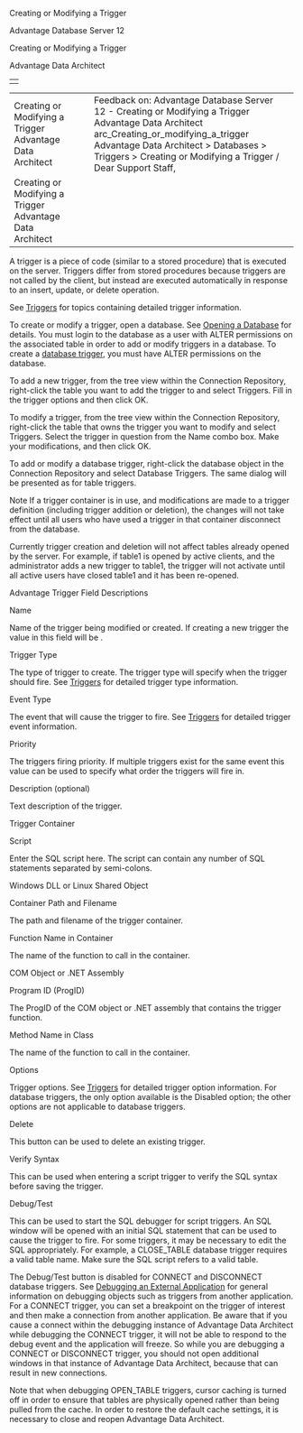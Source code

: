 Creating or Modifying a Trigger




Advantage Database Server 12  

Creating or Modifying a Trigger

Advantage Data Architect

|  |
| --- |
|  |

|  |  |  |  |  |
| --- | --- | --- | --- | --- |
| Creating or Modifying a Trigger  Advantage Data Architect |  |  | Feedback on: Advantage Database Server 12 - Creating or Modifying a Trigger Advantage Data Architect arc\_Creating\_or\_modifying\_a\_trigger Advantage Data Architect > Databases > Triggers > Creating or Modifying a Trigger / Dear Support Staff, |  |
| Creating or Modifying a Trigger  Advantage Data Architect |  |  |  |  |

A trigger is a piece of code (similar to a stored procedure) that is executed on the server. Triggers differ from stored procedures because triggers are not called by the client, but instead are executed automatically in response to an insert, update, or delete operation.

See [Triggers](master_triggers.htm) for topics containing detailed trigger information.

To create or modify a trigger, open a database. See [Opening a Database](arc_opening_a_database2.htm) for details. You must login to the database as a user with ALTER permissions on the associated table in order to add or modify triggers in a database. To create a [database trigger](master_database_triggers.htm), you must have ALTER permissions on the database.

To add a new trigger, from the tree view within the Connection Repository, right-click the table you want to add the trigger to and select Triggers. Fill in the trigger options and then click OK.

To modify a trigger, from the tree view within the Connection Repository, right-click the table that owns the trigger you want to modify and select Triggers. Select the trigger in question from the Name combo box. Make your modifications, and then click OK.

To add or modify a database trigger, right-click the database object in the Connection Repository and select Database Triggers. The same dialog will be presented as for table triggers.

Note If a trigger container is in use, and modifications are made to a trigger definition (including trigger addition or deletion), the changes will not take effect until all users who have used a trigger in that container disconnect from the database.

Currently trigger creation and deletion will not affect tables already opened by the server. For example, if table1 is opened by active clients, and the administrator adds a new trigger to table1, the trigger will not activate until all active users have closed table1 and it has been re-opened.

Advantage Trigger Field Descriptions

Name

Name of the trigger being modified or created. If creating a new trigger the value in this field will be <new>.

Trigger Type

The type of trigger to create. The trigger type will specify when the trigger should fire. See [Triggers](master_triggers.htm) for detailed trigger type information.

Event Type

The event that will cause the trigger to fire. See [Triggers](master_triggers.htm) for detailed trigger event information.

Priority

The triggers firing priority. If multiple triggers exist for the same event this value can be used to specify what order the triggers will fire in.

Description (optional)

Text description of the trigger.

Trigger Container

Script

Enter the SQL script here. The script can contain any number of SQL statements separated by semi-colons.

Windows DLL or Linux Shared Object

Container Path and Filename

The path and filename of the trigger container.

Function Name in Container

The name of the function to call in the container.

COM Object or .NET Assembly

Program ID (ProgID)

The ProgID of the COM object or .NET assembly that contains the trigger function.

Method Name in Class

The name of the function to call in the container.

Options

Trigger options. See [Triggers](master_triggers.htm) for detailed trigger option information. For database triggers, the only option available is the Disabled option; the other options are not applicable to database triggers.

Delete

This button can be used to delete an existing trigger.

Verify Syntax

This can be used when entering a script trigger to verify the SQL syntax before saving the trigger.

Debug/Test

This can be used to start the SQL debugger for script triggers. An SQL window will be opened with an initial SQL statement that can be used to cause the trigger to fire. For some triggers, it may be necessary to edit the SQL appropriately. For example, a CLOSE\_TABLE database trigger requires a valid table name. Make sure the SQL script refers to a valid table.

The Debug/Test button is disabled for CONNECT and DISCONNECT database triggers. See [Debugging an External Application](arc_debugging_an_external_application.htm) for general information on debugging objects such as triggers from another application. For a CONNECT trigger, you can set a breakpoint on the trigger of interest and then make a connection from another application. Be aware that if you cause a connect within the debugging instance of Advantage Data Architect while debugging the CONNECT trigger, it will not be able to respond to the debug event and the application will freeze. So while you are debugging a CONNECT or DISCONNECT trigger, you should not open additional windows in that instance of Advantage Data Architect, because that can result in new connections.

Note that when debugging OPEN\_TABLE triggers, cursor caching is turned off in order to ensure that tables are physically opened rather than being pulled from the cache. In order to restore the default cache settings, it is necessary to close and reopen Advantage Data Architect.